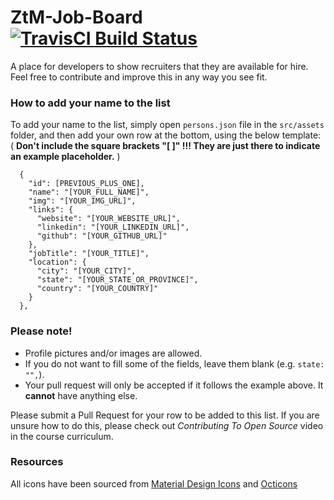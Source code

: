 # ZtM-Job-Board &emsp; [![TravisCI Build Status](https://travis-ci.org/zero-to-mastery/ZtM-Job-Board.svg?branch=master)](https://travis-ci.org/zero-to-mastery/ZtM-Job-Board)
A place for developers to show recruiters that they are available for hire. Feel free to contribute and improve this in any way you see fit.

### How to add your name to the list
To add your name to the list, simply open `persons.json` file in the `src/assets` folder, and then add your own row at the bottom, using the below template:
( **Don't include the square brackets "[ ]" !!! They are just there to indicate an example placeholder.** )

```moonscript
  {
    "id": [PREVIOUS_PLUS_ONE],
    "name": "[YOUR_FULL_NAME]",
    "img": "[YOUR_IMG_URL]",
    "links": {
      "website": "[YOUR_WEBSITE_URL]",
      "linkedin": "[YOUR_LINKEDIN_URL]",
      "github": "[YOUR_GITHUB_URL]"
    },
    "jobTitle": "[YOUR_TITLE]",
    "location": {
      "city": "[YOUR_CITY]",
      "state": "[YOUR_STATE_OR_PROVINCE]",
      "country": "[YOUR_COUNTRY]"
    }
  },
```

### Please note!
- Profile pictures and/or images are allowed.
- If you do not want to fill some of the fields, leave them blank (e.g. `state: "",`).
- Your pull request will only be accepted if it follows the example above. It **cannot** have anything else.

Please submit a Pull Request for your row to be added to this list. If you are unsure how to do this, please check out *Contributing To Open Source* video in the course curriculum.

### Resources
All icons have been sourced from [Material Design Icons](https://materialdesignicons.com) and [Octicons](https://octicons.github.com/)
